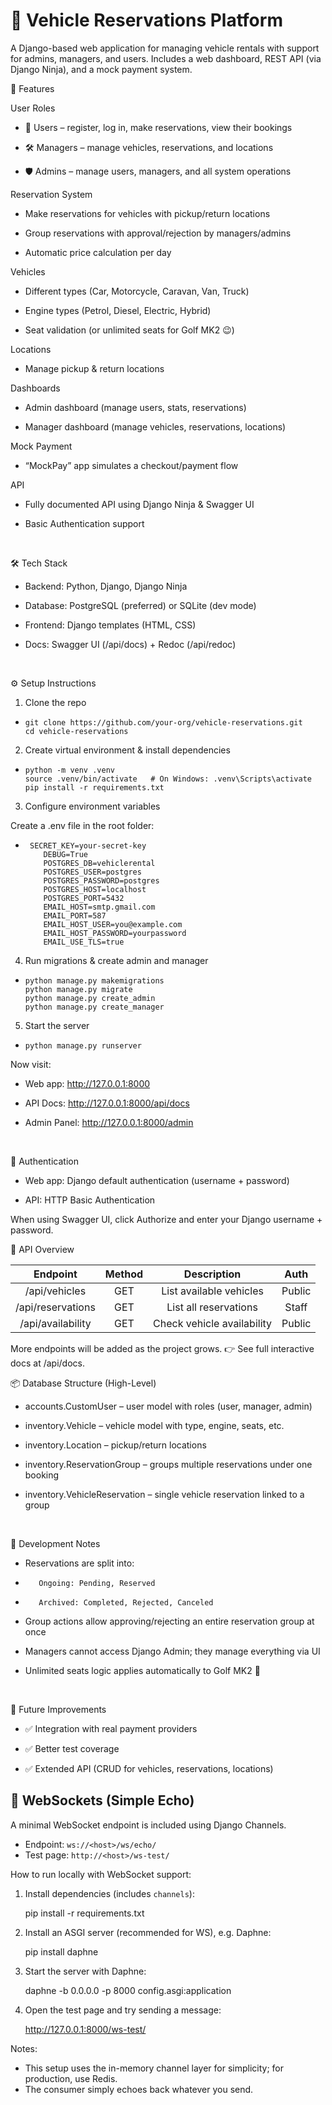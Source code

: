 # 🚗 Vehicle Reservations Platform

A Django-based web application for managing vehicle rentals with support for admins, managers, and users.
Includes a web dashboard, REST API (via Django Ninja), and a mock payment system.
<br />


📖 Features

User Roles

* 👤 Users – register, log in, make reservations, view their bookings

* 🛠 Managers – manage vehicles, reservations, and locations

* 🛡 Admins – manage users, managers, and all system operations

Reservation System

* Make reservations for vehicles with pickup/return locations

* Group reservations with approval/rejection by managers/admins

* Automatic price calculation per day

Vehicles

* Different types (Car, Motorcycle, Caravan, Van, Truck)

* Engine types (Petrol, Diesel, Electric, Hybrid)

* Seat validation (or unlimited seats for Golf MK2 😉)

Locations

* Manage pickup & return locations

Dashboards

* Admin dashboard (manage users, stats, reservations)

* Manager dashboard (manage vehicles, reservations, locations)

Mock Payment

* “MockPay” app simulates a checkout/payment flow

API

* Fully documented API using Django Ninja & Swagger UI

* Basic Authentication support
<br />


🛠 Tech Stack

* Backend: Python, Django, Django Ninja

* Database: PostgreSQL (preferred) or SQLite (dev mode)

* Frontend: Django templates (HTML, CSS)

* Docs: Swagger UI (/api/docs) + Redoc (/api/redoc)
<br />


⚙️ Setup Instructions
1. Clone the repo
*     git clone https://github.com/your-org/vehicle-reservations.git
      cd vehicle-reservations
2. Create virtual environment & install dependencies
*     python -m venv .venv
      source .venv/bin/activate   # On Windows: .venv\Scripts\activate
      pip install -r requirements.txt
3. Configure environment variables

Create a .env file in the root folder:

*      SECRET_KEY=your-secret-key
          DEBUG=True
          POSTGRES_DB=vehiclerental
          POSTGRES_USER=postgres
          POSTGRES_PASSWORD=postgres
          POSTGRES_HOST=localhost
          POSTGRES_PORT=5432
          EMAIL_HOST=smtp.gmail.com
          EMAIL_PORT=587
          EMAIL_HOST_USER=you@example.com
          EMAIL_HOST_PASSWORD=yourpassword
          EMAIL_USE_TLS=true
4. Run migrations & create admin and manager
*     python manage.py makemigrations
      python manage.py migrate
      python manage.py create_admin
      python manage.py create_manager
5. Start the server
*     python manage.py runserver 

Now visit:

* Web app: http://127.0.0.1:8000

* API Docs: http://127.0.0.1:8000/api/docs

* Admin Panel: http://127.0.0.1:8000/admin
<br />


🔑 Authentication

* Web app: Django default authentication (username + password)

* API: HTTP Basic Authentication

When using Swagger UI, click Authorize and enter your Django username + password.
<br />


📡 API Overview

| Endpoint          | Method | Description                  |  Auth   |
| :---:             | :---:  | :---:                        | :---:   |
| /api/vehicles     | GET    | List available vehicles      | Public  |
| /api/reservations | GET    | List all reservations        | Staff   |
| /api/availability | GET    | Check vehicle availability   | Public  |

More endpoints will be added as the project grows.
👉 See full interactive docs at /api/docs.
<br />


📦 Database Structure (High-Level)

* accounts.CustomUser – user model with roles (user, manager, admin)

* inventory.Vehicle – vehicle model with type, engine, seats, etc.

* inventory.Location – pickup/return locations

* inventory.ReservationGroup – groups multiple reservations under one booking

* inventory.VehicleReservation – single vehicle reservation linked to a group
<br />


📝 Development Notes

* Reservations are split into:

*        Ongoing: Pending, Reserved

*        Archived: Completed, Rejected, Canceled

* Group actions allow approving/rejecting an entire reservation group at once

* Managers cannot access Django Admin; they manage everything via UI

* Unlimited seats logic applies automatically to Golf MK2 🚙
<br />


🚀 Future Improvements

* ✅ Integration with real payment providers

* ✅ Better test coverage

* ✅ Extended API (CRUD for vehicles, reservations, locations)



## 📡 WebSockets (Simple Echo)
A minimal WebSocket endpoint is included using Django Channels.

- Endpoint: `ws://<host>/ws/echo/`
- Test page: `http://<host>/ws-test/`

How to run locally with WebSocket support:

1) Install dependencies (includes `channels`):

   pip install -r requirements.txt

2) Install an ASGI server (recommended for WS), e.g. Daphne:

   pip install daphne

3) Start the server with Daphne:

   daphne -b 0.0.0.0 -p 8000 config.asgi:application

4) Open the test page and try sending a message:

   http://127.0.0.1:8000/ws-test/

Notes:
- This setup uses the in-memory channel layer for simplicity; for production, use Redis.
- The consumer simply echoes back whatever you send.
